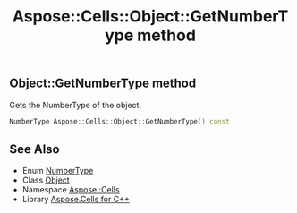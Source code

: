 ﻿---
title: Aspose::Cells::Object::GetNumberType method
linktitle: GetNumberType
second_title: Aspose.Cells for C++ API Reference
description: 'Aspose::Cells::Object::GetNumberType method. Gets the NumberType of the object in C++.'
type: docs
weight: 600
url: /cpp/aspose.cells/object/getnumbertype/
---
## Object::GetNumberType method


Gets the NumberType of the object.

```cpp
NumberType Aspose::Cells::Object::GetNumberType() const
```

## See Also

* Enum [NumberType](../../numbertype/)
* Class [Object](../)
* Namespace [Aspose::Cells](../../)
* Library [Aspose.Cells for C++](../../../)
